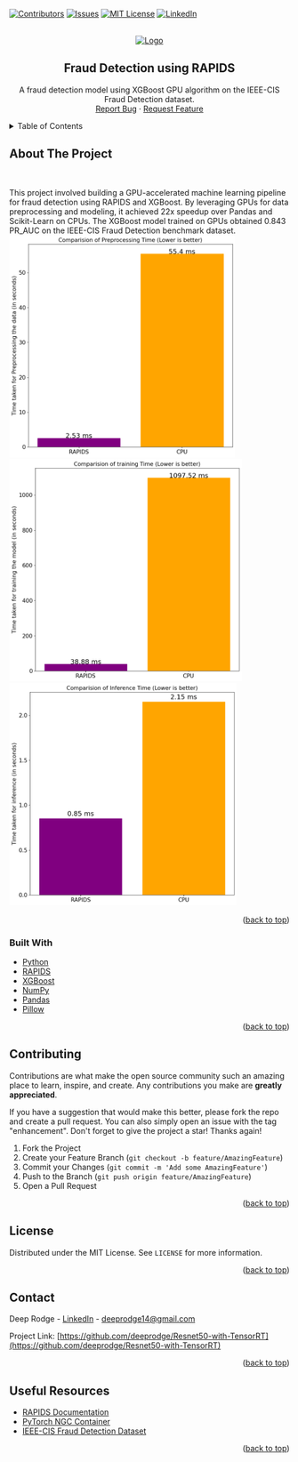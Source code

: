 <div id="top"></div>

[![Contributors][contributors-shield]][contributors-url]
[![Issues][issues-shield]][issues-url]
[![MIT License][license-shield]][license-url]
[![LinkedIn][linkedin-shield]][linkedin-url]
<!-- [![Forks][forks-shield]][forks-url]
[![Stargazers][stars-shield]][stars-url] -->



<!-- PROJECT LOGO -->
<br />
<div align="center">
  <a href="https://github.com/deeprodge/fraud_detection_rapids">
    <img src="https://www.google.com/url?sa=i&url=https%3A%2F%2Frapids.ai%2F&psig=AOvVaw0hpfajdbfubyW5zkYXc-XI&ust=1696090215773000&source=images&cd=vfe&opi=89978449&ved=0CBAQjRxqFwoTCMitucia0IEDFQAAAAAdAAAAABAE" alt="Logo" height="80">
  </a>

  <h2 align="center">Fraud Detection using RAPIDS</h2>

  <p align="center">
    A fraud detection model using XGBoost GPU algorithm on the IEEE-CIS Fraud Detection dataset.
    <br/>
    <!-- <a href="https://github.com/deeprodge/Resnet50-with-TensorRT"><strong>Explore the docs »</strong></a>
    <br />
    <br />
    <a href="https://github.com/deeprodge/Resnet50-with-TensorRT">View Demo</a>
    · -->
    <a href="https://github.com/deeprodge/Resnet50-with-TensorRT/issues">Report Bug</a>
    ·
    <a href="https://github.com/deeprodge/Resnet50-with-TensorRT/issues">Request Feature</a>
  </p>
</div>



<!-- TABLE OF CONTENTS -->
<details>
  <summary>Table of Contents</summary>
  <ol>
    <li>
      <a href="#about-the-project">About The Project</a>
      <ul>
        <li><a href="#built-with">Built With</a></li>
      </ul>
    </li>
    <li>
      <a href="#getting-started">Getting Started</a>
      <ul>
        <li><a href="#prerequisites">Prerequisites</a></li>
        <!-- <li><a href="#installation">Installation</a></li> -->
      </ul>
    </li>
    <li><a href="#usage">Usage</a></li>
    <!-- <li><a href="#roadmap">Roadmap</a></li> -->
    <li><a href="#contributing">Contributing</a></li>
    <li><a href="#license">License</a></li>
    <li><a href="#contact">Contact</a></li>
    <li><a href="#useful-resources">Useful Resources</a></li>
  </ol>
</details>



<!-- ABOUT THE PROJECT -->
## About The Project
<br>
<div align="center">
</div>

<p>

This project involved building a GPU-accelerated machine learning pipeline for fraud detection using RAPIDS and XGBoost. By leveraging GPUs for data preprocessing and modeling, it achieved 22x speedup over Pandas and Scikit-Learn on CPUs. The XGBoost model trained on GPUs obtained 0.843 PR_AUC on the IEEE-CIS Fraud Detection benchmark dataset.
<img src="preprocessing.png" alt="Logo" height="400">
<img src="training.png" alt="Logo" height="400">
<img src="inference.png" alt="Logo" height="400">

</p>


<p align="right">(<a href="#top">back to top</a>)</p>



### Built With

* [Python](https://www.python.org/)
* [RAPIDS](https://docs.rapids.ai/)
* [XGBoost](https://xgboost.readthedocs.io/en/stable/index.html)
* [NumPy](https://numpy.org/)
* [Pandas](https://pandas.pydata.org/)
* [Pillow](https://pillow.readthedocs.io/en/stable/)


<p align="right">(<a href="#top">back to top</a>)</p>





<!-- ROADMAP -->
<!-- ## Roadmap

- [x] Add Changelog
- [x] Add back to top links
- [ ] Add Additional Templates w/ Examples
- [ ] Add "components" document to easily copy & paste sections of the readme
- [ ] Multi-language Support
    - [ ] Chinese
    - [ ] Spanish

See the [open issues](https://github.com/deeprodge/Resnet50-with-TensorRT/issues) for a full list of proposed features (and known issues).

<p align="right">(<a href="#top">back to top</a>)</p> -->



<!-- CONTRIBUTING -->
## Contributing

Contributions are what make the open source community such an amazing place to learn, inspire, and create. Any contributions you make are **greatly appreciated**.

If you have a suggestion that would make this better, please fork the repo and create a pull request. You can also simply open an issue with the tag "enhancement".
Don't forget to give the project a star! Thanks again!

1. Fork the Project
2. Create your Feature Branch (`git checkout -b feature/AmazingFeature`)
3. Commit your Changes (`git commit -m 'Add some AmazingFeature'`)
4. Push to the Branch (`git push origin feature/AmazingFeature`)
5. Open a Pull Request

<p align="right">(<a href="#top">back to top</a>)</p>



<!-- LICENSE -->
## License

Distributed under the MIT License. See `LICENSE` for more information.

<p align="right">(<a href="#top">back to top</a>)</p>



<!-- CONTACT -->
## Contact

Deep Rodge - [LinkedIn](https://linkedin.com/in/deeprodge) - deeprodge14@gmail.com

Project Link: [https://github.com/deeprodge/Resnet50-with-TensorRT](https://github.com/deeprodge/Resnet50-with-TensorRT)

<p align="right">(<a href="#top">back to top</a>)</p>



<!-- ACKNOWLEDGMENTS -->
## Useful Resources

* [RAPIDS Documentation](https://docs.rapids.ai/)
* [PyTorch NGC Container](https://xgboost.readthedocs.io/en/stable/index.html)
* [IEEE-CIS Fraud Detection Dataset](https://www.kaggle.com/competitions/ieee-fraud-detection/)

<p align="right">(<a href="#top">back to top</a>)</p>



<!-- MARKDOWN LINKS & IMAGES -->
<!-- https://www.markdownguide.org/basic-syntax/#reference-style-links -->
[contributors-shield]: https://img.shields.io/github/contributors/deeprodge/Resnet50-with-TensorRT.svg?style=for-the-badge
[contributors-url]: https://github.com/deeprodge/Resnet50-with-TensorRT/graphs/contributors
[forks-shield]: https://img.shields.io/github/forks/deeprodge/Resnet50-with-TensorRT.svg?style=for-the-badge
[forks-url]: https://github.com/deeprodge/Resnet50-with-TensorRT/network/members
[stars-shield]: https://img.shields.io/github/stars/deeprodge/Resnet50-with-TensorRT.svg?style=for-the-badge
[stars-url]: https://github.com/deeprodge/Resnet50-with-TensorRT/stargazers
[issues-shield]: https://img.shields.io/github/issues/deeprodge/Resnet50-with-TensorRT.svg?style=for-the-badge
[issues-url]: https://github.com/deeprodge/Resnet50-with-TensorRT/issues
[license-shield]: https://img.shields.io/github/license/deeprodge/Resnet50-with-TensorRT.svg?style=for-the-badge
[license-url]: https://github.com/deeprodge/Resnet50-with-TensorRT/blob/main/LICENSE
[linkedin-shield]: https://img.shields.io/badge/-LinkedIn-black.svg?style=for-the-badge&logo=linkedin&colorB=555
[linkedin-url]: https://linkedin.com/in/deeprodge
[product-screenshot]: images/screenshot.png
